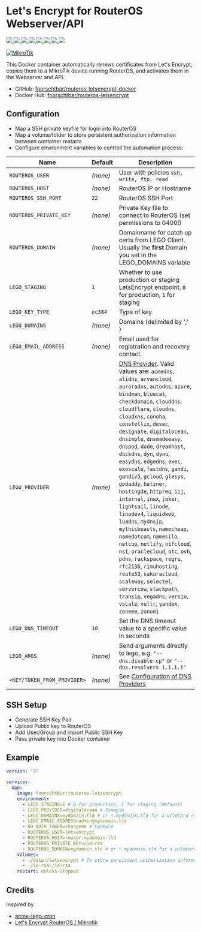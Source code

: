 # Let's Encrypt for RouterOS Webserver/API

[
  ![](https://img.shields.io/docker/v/foorschtbar/routeros-letsencrypt?style=plastic)
  ![](https://img.shields.io/docker/pulls/foorschtbar/routeros-letsencrypt?style=plastic)
  ![](https://img.shields.io/docker/stars/foorschtbar/routeros-letsencrypt?style=plastic)
  ![](https://img.shields.io/docker/image-size/foorschtbar/routeros-letsencrypt?style=plastic)
](https://hub.docker.com/repository/docker/foorschtbar/routeros-letsencrypt)
[
  ![](https://img.shields.io/github/workflow/status/foorschtbar/routeros-letsencrypt-docker/Build%20Docker%20Images?style=plastic)
  ![](https://img.shields.io/github/languages/top/foorschtbar/routeros-letsencrypt-docker?style=plastic)
  ![](https://img.shields.io/github/last-commit/foorschtbar/routeros-letsencrypt-docker?style=plastic)
  ![](https://img.shields.io/github/license/foorschtbar/routeros-letsencrypt-docker?style=plastic)
](https://github.com/foorschtbar/routeros-letsencrypt-docker)

[![MikroTik](https://i.mt.lv/mtv2/logo.svg)](https://mikrotik.com/)

This Docker container automatically renews certificates from Let's Encrypt, copies them to a MikroTik device running RouterOS, and activates them in the Webserver and API.

* GitHub: [foorschtbar/routeros-letsencrypt-docker](https://github.com/foorschtbar/routeros-letsencrypt-docker)
* Docker Hub: [foorschtbar/routeros-letsencrypt](https://hub.docker.com/r/foorschtbar/routeros-letsencrypt)

## Configuration

* Map a SSH private keyfile for login into RouterOS
* Map a volume/folder to store persistent authorization information between container restarts
* Configure environment variables to controll the automation process:

Name | Default | Description
--- | --- | ---
`ROUTEROS_USER` | _(none)_ | User with policies `ssh, write, ftp, read` 
`ROUTEROS_HOST` | _(none)_ | RouterOS IP or Hostname
`ROUTEROS_SSH_PORT` | `22` | RouterOS SSH Port
`ROUTEROS_PRIVATE_KEY` | _(none)_ | Private Key file to connect to RouterOS (set permissions to 0400!)
`ROUTEROS_DOMAIN` | _(none)_ | Domainname for catch up certs from LEGO Client. Usually the **first** Domain you set in the LEGO_DOMAINS variable
`LEGO_STAGING` | `1` |  Whether to use production or staging LetsEncrypt endpoint. `0` for production, `1` for staging
`LEGO_KEY_TYPE` | `ec384` | Type of key
`LEGO_DOMAINS` | _(none)_ | Domains (delimited by ';' )
`LEGO_EMAIL_ADDRESS` | _(none)_ | Email used for registration and recovery contact.
`LEGO_PROVIDER` | _(none)_ | [DNS Provider](https://go-acme.github.io/lego/dns/). Valid values are: `acmedns`, `alidns`, `arvancloud`, `auroradns`, `autodns`, `azure`, `bindman`, `bluecat`, `checkdomain`, `clouddns`, `cloudflare`, `cloudns`, `cloudxns`, `conoha`, `constellix`, `desec`, `designate`, `digitalocean`, `dnsimple`, `dnsmadeeasy`, `dnspod`, `dode`, `dreamhost`, `duckdns`, `dyn`, `dynu`, `easydns`, `edgedns`, `exec`, `exoscale`, `fastdns`, `gandi`, `gandiv5`, `gcloud`, `glesys`, `godaddy`, `hetzner`, `hostingde`, `httpreq`, `iij`, `internal`, `inwx`, `joker`, `lightsail`, `linode`, `linodev4`, `liquidweb`, `luadns`, `mydnsjp`, `mythicbeasts`, `namecheap`, `namedotcom`, `namesilo`, `netcup`, `netlify`, `nifcloud`, `ns1`, `oraclecloud`, `otc`, `ovh`, `pdns`, `rackspace`, `regru`, `rfc2136`, `rimuhosting`, `route53`, `sakuracloud`, `scaleway`, `selectel`, `servercow`, `stackpath`, `transip`, `vegadns`, `versio`, `vscale`, `vultr`, `yandex`, `zoneee`, `zonomi`
`LEGO_DNS_TIMEOUT` | `10` | Set the DNS timeout value to a specific value in seconds
`LEGO_ARGS` | _(none)_ | Send arguments directly to lego, e.g. `"--dns.disable-cp"` or `"--dns.resolvers 1.1.1.1"`
`<KEY/TOKEN_FROM_PROVIDER>` | _(none)_ | See [Configuration of DNS Providers](https://go-acme.github.io/lego/dns/)

## SSH Setup

* Generate SSH Key Pair
* Upload Public key to RouterOS
* Add User/Group and import Public SSH Key
* Pass private key into Docker container

## Example

```yaml
version: "3"

services:
  app:
    image: foorschtbar/routeros-letsencrypt
    environment:
      - LEGO_STAGING=1 # 0 for production, 1 for staging (default)
      - LEGO_PROVIDER=digitalocean # Example
      - LEGO_DOMAINS=mydomain.tld # or *.mydomain.tld for a wildcard cert.
      - LEGO_EMAIL_ADDRESS=admin@mydomain.tld
      - DO_AUTH_TOKEN=changeme # Example
      - ROUTEROS_USER=letsencrypt
      - ROUTEROS_HOST=router.mydomain.tld
      - ROUTEROS_PRIVATE_KEY=/id-rsa
      - ROUTEROS_DOMAIN=mydomain.tld # or *.mydomain.tld for a wildcard cert.
    volumes:
      - ./data:/letsencrypt # To store persistent authorization information between container restarts
      - ./id-rsa:/id-rsa
    restart: unless-stopped
```

## Credits

Inspired by

* [acme-lego-cron](https://github.com/brahma-dev/acme-lego-cron)
* [Let's Encrypt RouterOS / Mikrotik](https://github.com/gitpel/letsencrypt-routeros)
